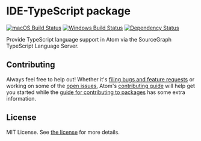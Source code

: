 # IDE-TypeScript package
[![macOS Build Status](https://travis-ci.org/atom/languageserver-typescript.svg?branch=master)](https://travis-ci.org/atom/languageserver-typescript) [![Windows Build Status](https://ci.appveyor.com/api/projects/languageserver-typescript/settings/branch/master?svg=true)](https://ci.appveyor.com/project/Atom/languageserver-typescript/branch/master) [![Dependency Status](https://david-dm.org/atom/languageserver-typescript.svg)](https://david-dm.org/atom/languageserver-typescript)

Provide TypeScript language support in Atom via the SourceGraph TypeScript Language Server. 

## Contributing
Always feel free to help out!  Whether it's [filing bugs and feature requests](https://github.com/atom/languageserver-typescript/issues/new) or working on some of the [open issues](https://github.com/atom/languageserver-typescript/issues), Atom's [contributing guide](https://github.com/atom/atom/blob/master/CONTRIBUTING.md) will help get you started while the [guide for contributing to packages](https://github.com/atom/atom/blob/master/docs/contributing-to-packages.md) has some extra information.

## License
MIT License.  See [the license](LICENSE.md) for more details.
